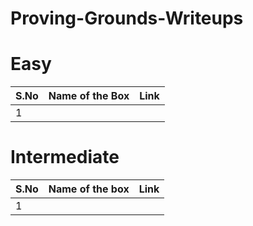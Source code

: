 # Proving-Grounds-Writeups


# Easy
|S.No| Name of the Box    | Link    |
|----|--------------------|---------|
|1   |                    |         |


# Intermediate
|S.No| Name of the box  | Link |
|----|------------------|------|
|1   |                  |      |
